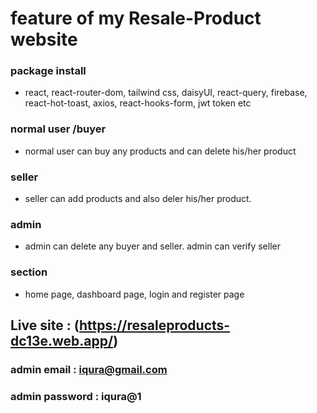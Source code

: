 # feature of my Resale-Product website

### package install
* react, react-router-dom, tailwind css, daisyUI, react-query, firebase, react-hot-toast, axios, react-hooks-form, jwt token etc

### normal user /buyer
* normal user can buy any products and can delete his/her product

### seller
* seller can add products and also deler his/her product. 

### admin 
* admin can delete any buyer and seller. admin can verify seller

### section
* home page, dashboard page, login and register page

## Live site : (https://resaleproducts-dc13e.web.app/)
### admin email : iqura@gmail.com
### admin password : iqura@1